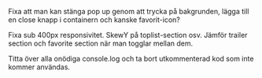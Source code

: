 Fixa att man kan stänga pop up genom att trycka på bakgrunden, lägga till en close knapp i containern och kanske favorit-icon?

Fixa sub 400px responsivitet. SkewY på toplist-section osv. Jämför trailer section och favorite section när man togglar mellan dem.

Titta över alla onödiga console.log och ta bort utkommenterad kod som inte kommer användas.